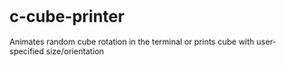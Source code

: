 # c-cube-printer
Animates random cube rotation in the terminal or prints cube with user-specified size/orientation
